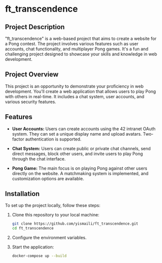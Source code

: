 # ft_transcendence

## Project Description

"ft_transcendence" is a web-based project that aims to create a website for a Pong contest. The project involves various features such as user accounts, chat functionality, and multiplayer Pong games. It's a fun and challenging project designed to showcase your skills and knowledge in web development.

## Project Overview

This project is an opportunity to demonstrate your proficiency in web development. You'll create a web application that allows users to play Pong with others in real-time. It includes a chat system, user accounts, and various security features.

## Features

- **User Accounts:** Users can create accounts using the 42 intranet OAuth system. They can set a unique display name and upload avatars. Two-factor authentication is supported.

- **Chat System:** Users can create public or private chat channels, send direct messages, block other users, and invite users to play Pong through the chat interface.

- **Pong Game:** The main focus is on playing Pong against other users directly on the website. A matchmaking system is implemented, and customization options are available.

## Installation

To set up the project locally, follow these steps:

1. Clone this repository to your local machine:

   ```bash
   git clone https://github.com/yismaili/ft_transcendence.git
   cd ft_transcendence
2. Configure the environment variables.
3. Start the application:
   ```bash
   docker-compose up --build
